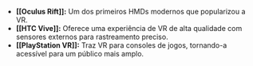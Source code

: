 - **[[Oculus Rift]]:** Um dos primeiros HMDs modernos que popularizou a VR.
- **[[HTC Vive]]:** Oferece uma experiência de VR de alta qualidade com sensores externos para rastreamento preciso.
- **[[PlayStation VR]]:** Traz VR para consoles de jogos, tornando-a acessível para um público mais amplo.